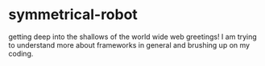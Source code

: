 # symmetrical-robot
getting deep into the shallows of the world wide web
greetings! I am trying to understand more about frameworks in general and brushing up on my coding.

